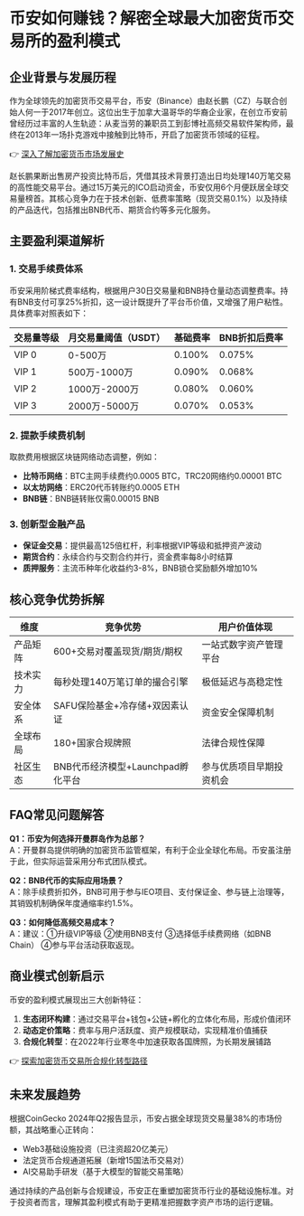 # 币安如何赚钱？解密全球最大加密货币交易所的盈利模式

## 企业背景与发展历程

作为全球领先的加密货币交易平台，币安（Binance）由赵长鹏（CZ）与联合创始人何一于2017年创立。这位出生于加拿大温哥华的华裔企业家，在创立币安前曾经历过丰富的人生轨迹：从麦当劳的兼职员工到彭博社高频交易软件架构师，最终在2013年一场扑克游戏中接触到比特币，开启了加密货币领域的征程。

👉 [深入了解加密货币市场发展史](https://bit.ly/okx_welcome)

赵长鹏果断出售房产投资比特币后，凭借其技术背景打造出日均处理140万笔交易的高性能交易平台。通过15万美元的ICO启动资金，币安仅用6个月便跃居全球交易量榜首。其核心竞争力在于技术创新、低费率策略（现货交易0.1%）以及持续的产品迭代，包括推出BNB代币、期货合约等多元化服务。

## 主要盈利渠道解析

### 1. 交易手续费体系
币安采用阶梯式费率结构，根据用户30日交易量和BNB持仓量动态调整费率。持有BNB支付可享25%折扣，这一设计既提升了平台币价值，又增强了用户粘性。具体费率对照表如下：

| 交易量等级 | 月交易量阈值（USDT） | 基础费率 | BNB折扣后费率 |
|------------|---------------------|----------|----------------|
| VIP 0      | 0-500万              | 0.100%   | 0.075%         |
| VIP 1      | 500万-1000万         | 0.090%   | 0.068%         |
| VIP 2      | 1000万-2000万        | 0.080%   | 0.060%         |
| VIP 3      | 2000万-5000万        | 0.070%   | 0.053%         |

### 2. 提款手续费机制
取款费用根据区块链网络动态调整，例如：
- **比特币网络**：BTC主网手续费约0.0005 BTC，TRC20网络约0.00001 BTC
- **以太坊网络**：ERC20代币转账约0.0005 ETH
- **BNB链**：BNB链转账仅需0.00015 BNB

### 3. 创新型金融产品
- **保证金交易**：提供最高125倍杠杆，利率根据VIP等级和抵押资产波动
- **期货合约**：永续合约与交割合约并行，资金费率每8小时结算
- **质押服务**：主流币种年化收益约3-8%，BNB锁仓奖励额外增加10%

## 核心竞争优势拆解

| 维度         | 竞争优势                             | 用户价值体现                     |
|--------------|--------------------------------------|----------------------------------|
| 产品矩阵     | 600+交易对覆盖现货/期货/期权         | 一站式数字资产管理平台           |
| 技术实力     | 每秒处理140万笔订单的撮合引擎       | 极低延迟与高稳定性               |
| 安全体系     | SAFU保险基金+冷存储+双因素认证       | 资金安全保障机制                 |
| 全球布局     | 180+国家合规牌照                     | 法律合规性保障                   |
| 社区生态     | BNB代币经济模型+Launchpad孵化平台    | 参与优质项目早期投资机会         |

## FAQ常见问题解答

**Q1：币安为何选择开曼群岛作为总部？**  
A：开曼群岛提供明确的加密货币监管框架，有利于企业全球化布局。币安虽注册于此，但实际运营采用分布式团队模式。

**Q2：BNB代币的实际应用场景？**  
A：除手续费折扣外，BNB可用于参与IEO项目、支付保证金、参与链上治理等，其销毁机制确保年度通缩率约1.5%。

**Q3：如何降低高频交易成本？**  
A：建议：①升级VIP等级 ②使用BNB支付 ③选择低手续费网络（如BNB Chain） ④参与平台活动获取返现。

## 商业模式创新启示

币安的盈利模式展现出三大创新特征：
1. **生态闭环构建**：通过交易平台+钱包+公链+孵化的立体化布局，形成价值闭环
2. **动态定价策略**：费率与用户活跃度、资产规模联动，实现精准价值捕获
3. **合规化转型**：在2022年行业寒冬中加速获取各国牌照，为长期发展铺路

👉 [探索加密货币交易所合规化转型路径](https://bit.ly/okx_welcome)

## 未来发展趋势

根据CoinGecko 2024年Q2报告显示，币安占据全球现货交易量38%的市场份额，其战略重心正转向：
- Web3基础设施投资（已注资超20亿美元）
- 法定货币合规通道拓展（新增15国法币交易对）
- AI交易助手研发（基于大模型的智能交易策略）

通过持续的产品创新与合规建设，币安正在重塑加密货币行业的基础设施标准。对于投资者而言，理解其盈利模式有助于更精准把握数字资产市场的运行逻辑。